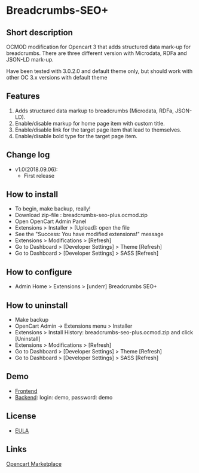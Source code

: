 # Breadcrumbs-SEO+

## Short description
OCMOD modification for Opencart 3 that adds structured data mark-up for breadcrumbs.
There are three different version with Microdata, RDFa and JSON-LD mark-up.

Have been tested with 3.0.2.0 and default theme only, but should work with other OC 3.x versions with default theme


## Features
1. Adds structured data markup to breadcrumbs (Microdata, RDFa, JSON-LD).
2. Enable/disable markup for home page item with custom title.
3. Enable/disable link for the target page item that lead to themselves.
4. Enable/disable bold type for the target page item.


## Change log
* v1.0(2018.09.06):
  * First release


## How to install
* To begin, make backup, really!
* Download zip-file : breadcrumbs-seo-plus.ocmod.zip
* Open OpenCart Admin Panel
* Extensions > Installer > [Upload]: open the file
* See the "Success: You have modified extensions!" message
* Extensions > Modifications > [Refresh]
* Go to Dashboard > [Developer Settings] > Theme [Refresh]
* Go to Dashboard > [Developer Settings] > SASS [Refresh]


## How to configure
* Admin Home > Extensions > [underr] Breadcrumbs SEO+


## How to uninstall
* Make backup
* OpenCart Admin -> Extensions menu > Installer
* Extensions > Install History: breadcrumbs-seo-plus.ocmod.zip and click [Uninstall]
* Extensions > Modifications > [Refresh]
* Go to Dashboard > [Developer Settings] > Theme [Refresh]
* Go to Dashboard > [Developer Settings] > SASS [Refresh]


## Demo
* [Frontend](http://051c5f20.freevar.com/www/plus/)
* [Backend](http://051c5f20.freevar.com/www/plus/admin/): login: demo, password: demo


## License
* [EULA](https://raw.githubusercontent.com/underr-ua/ocmod3-breadcrumbs-seo-plus/master/EULA.txt)


## Links

[Opencart Marketplace](https://www.opencart.com/index.php?route==marketplace/extension/info&extension_id=35022)
